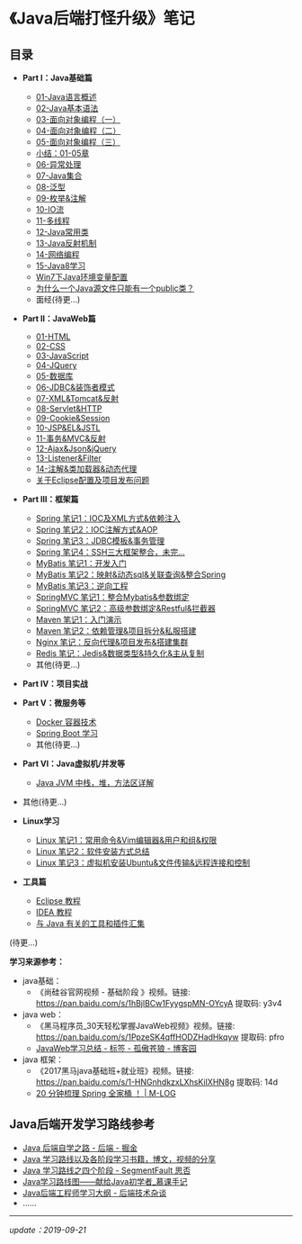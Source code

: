 # 《Java后端打怪升级》笔记

## 目录

- **Part Ⅰ：Java基础篇**
  - [01-Java语言概述](01-Java基础/01-Java语言概述.md)
  - [02-Java基本语法](01-Java基础/02-Java基本语法.md)
  - [03-面向对象编程（一）](01-Java基础/03-面向对象编程（一）.md)
  - [04-面向对象编程（二）](01-Java基础/04-面向对象编程（二）.md)
  - [05-面向对象编程（三）](01-Java基础/05-面向对象编程（三）.md)
  - [小结：01-05章](01-Java基础/06-小结：01-05章.md)
  - [06-异常处理](01-Java基础/06-异常处理.md)
  - [07-Java集合](01-Java基础/07-Java集合.md)
  - [08-泛型](01-Java基础/08-泛型.md)
  - [09-枚举&注解](01-Java基础/09-枚举&注解.md)
  - [10-IO流](01-Java基础/10-IO流.md)
  - [11-多线程](01-Java基础/11-多线程.md)
  - [12-Java常用类](01-Java基础/12-Java常用类.md)
  - [13-Java反射机制](01-Java基础/13-Java反射机制.md)
  - [14-网络编程](01-Java基础/14-网络编程.md)
  - [15-Java8学习](01-Java基础/15-Java8学习.md)
  - [Win7下Java环境变量配置](./对java的理解/Win7下Java环境变量配置.md)
  - [为什么一个Java源文件只能有一个public类？](./对java的理解/为什么一个Java源文件只能有一个public类？.md)
  - 面经(待更…)


- **Part Ⅱ：JavaWeb篇**
  - [01-HTML](02-JavaWeb/01-HTML.md)
  - [02-CSS](02-JavaWeb/02-CSS.md)
  - [03-JavaScript](02-JavaWeb/03-JavaScript.md)
  - [04-JQuery](02-JavaWeb/04-JQuery.md)
  - [05-数据库](02-JavaWeb/05-数据库.md)
  - [06-JDBC&装饰者模式](02-JavaWeb/06-JDBC&装饰者模式.md)
  - [07-XML&Tomcat&反射](02-JavaWeb/07-XML&Tomcat&反射.md)
  - [08-Servlet&HTTP](02-JavaWeb/08-Servlet&HTTP.md)
  - [09-Cookie&Session](02-JavaWeb/09-Cookie&Session.md)
  - [10-JSP&EL&JSTL](02-JavaWeb/10-JSP&EL&JSTL.md)
  - [11-事务&MVC&反射](02-JavaWeb/11-事务&MVC&反射.md)
  - [12-Ajax&Json&jQuery](02-JavaWeb/12-Ajax&Json&jQuery.md)
  - [13-Listener&Filter](02-JavaWeb/13-Listener&Filter.md)
  - [14-注解&类加载器&动态代理](02-JavaWeb/14-注解&类加载器&动态代理.md)
  - [关于Eclipse配置及项目发布问题](02-JavaWeb/关于Eclipse配置及项目发布问题.md)


- **Part Ⅲ：框架篇**
  - [Spring 笔记1：IOC及XML方式&依赖注入](03-Java框架/01-Spring笔记1：IOC及XML方式&依赖注入.md)
  - [Spring 笔记2：IOC注解方式&AOP](03-Java框架/02-Spring笔记2：IOC注解方式&AOP.md)
  - [Spring 笔记3：JDBC模板&事务管理](03-Java框架/03-Spring笔记3：JDBC模板&事务管理.md)
  - [Spring 笔记4：SSH三大框架整合，未完...](03-Java框架/04-Spring笔记4：SSH三大框架整合，未完....md)
  - [MyBatis 笔记1：开发入门](03-Java框架/05-MyBatis笔记1：开发入门.md)
  - [MyBatis 笔记2：映射&动态sql&关联查询&整合Spring](03-Java框架/06-MyBatis笔记2：映射&动态sql&关联查询&整合Spring.md)
  - [MyBatis 笔记3：逆向工程](03-Java框架/07-Mybatis笔记3：逆向工程.md)
  - [SpringMVC 笔记1：整合Mybatis&参数绑定](03-Java框架/08-SpringMVC笔记1：整合Mybatis&参数绑定.md)
  - [SpringMVC 笔记2：高级参数绑定&Restful&拦截器](03-Java框架/09-SpringMVC笔记2：高级参数绑定&Restful&拦截器.md)
  - [Maven 笔记1：入门演示](./03-Java框架/10-Maven笔记1：入门演示.md)
  - [Maven 笔记2：依赖管理&项目拆分&私服搭建](./03-Java框架/11-Maven笔记2：依赖管理&项目拆分&私服搭建.md)
  - [Nginx 笔记：反向代理&项目发布&搭建集群](./03-Java框架/12-Nginx笔记：反向代理&项目发布&搭建集群.md)
  - [Redis 笔记：Jedis&数据类型&持久化&主从复制](./03-Java框架/13-Redis笔记：Jedis&数据类型&持久化&主从复制.md)
  - 其他(待更…)


- **Part Ⅳ：项目实战**


- **Part Ⅴ：微服务等**

  - [Docker 容器技术](./docker/Docker学习.md)
  - [Spring Boot 学习](./03-Java框架/SpringBoot学习.md)
  - 其他(待更...)


- **Part VI：Java虚拟机/并发等**
  - [Java JVM 中栈，堆，方法区详解](./java虚拟机/Java中栈，堆，方法区详解.md)
- 其他(待更...)

- **Linux学习**
  - [Linux 笔记1：常用命令&Vim编辑器&用户和组&权限](Linux/01-Linux笔记1：常用命令&Vim编辑器&用户和组&权限.md)
  - [Linux 笔记2：软件安装方式总结](Linux/02-Linux笔记2：软件安装方式总结.md)
  - [Linux 笔记3：虚拟机安装Ubuntu&文件传输&远程连接和控制](Linux/03-Linux笔记3：虚拟机安装Ubuntu&文件传输&远程连接和控制.md)


- **工具篇**
  - [Eclipse 教程](./工具教程/Eclipse.md)
  - [IDEA 教程](./工具教程/IDEA.md)
  - [与 Java 有关的工具和插件汇集](./工具教程/与Java有关的工具和插件.md)

(待更...)



**学习来源参考：**

- java基础：
  - 《尚硅谷官网视频 - 基础阶段 》视频。链接: https://pan.baidu.com/s/1hBjlBCw1FyygspMN-OYcyA 提取码: y3v4
- java web：
  - 《黑马程序员_30天轻松掌握JavaWeb视频》视频。链接: https://pan.baidu.com/s/1PpzeSK4qffHODZHadHkqyw 提取码: pfro
  - [JavaWeb学习总结 - 标签 - 孤傲苍狼 - 博客园](<https://www.cnblogs.com/xdp-gacl/tag/JavaWeb%E5%AD%A6%E4%B9%A0%E6%80%BB%E7%BB%93/default.html?page=3>) 
- java 框架：
  - 《2017黑马java基础班+就业班》视频。链接: https://pan.baidu.com/s/1-HNGnhdkzxLXhsKiIXHN8g 提取码: 14d
  - [20 分钟梳理 Spring 全家桶 ！ | M-LOG](<https://mlog.club/article/5978>)



## Java后端开发学习路线参考

- [Java 后端自学之路 - 后端 - 掘金](https://juejin.im/entry/5a7a9a13f265da4e865a578c)
- [Java 学习路线以及各阶段学习书籍，博文，视频的分享](https://www.cnblogs.com/dantefung/p/4883741.html)
- [Java 学习路线之四个阶段 - SegmentFault 思否](https://segmentfault.com/a/1190000014933213)
- [Java学习路线图——献给Java初学者_慕课手记](https://www.imooc.com/article/21820)
- [Java后端工程师学习大纲 - 后端技术杂谈](http://www.rowkey.me/blog/2016/06/27/java-backend-study/?hmsr=toutiao.io&utm_medium=toutiao.io&utm_source=toutiao.io)
- ……





---

*update：2019-09-21* 